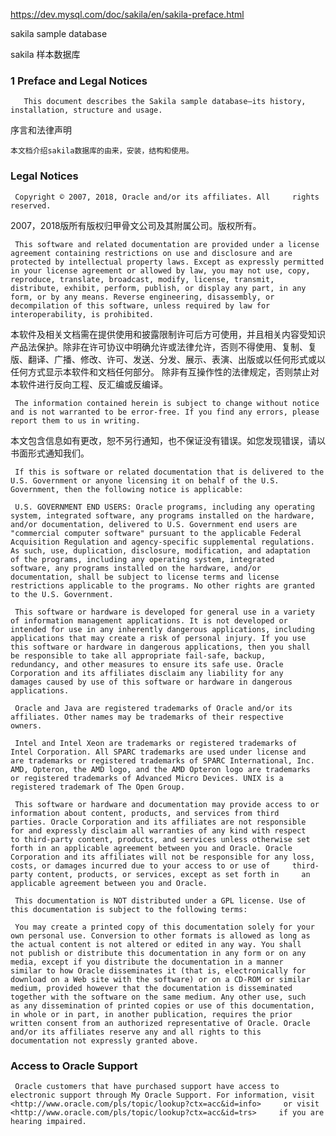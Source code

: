 https://dev.mysql.com/doc/sakila/en/sakila-preface.html

sakila sample database 

sakila 样本数据库

### 1 Preface and Legal Notices

       This document describes the Sakila sample database—its history, installation, structure and usage.     

序言和法律声明

    本文档介绍sakila数据库的由来，安装，结构和使用。

###  Legal Notices

     Copyright © 2007, 2018, Oracle and/or its affiliates. All     rights reserved.   

2007，2018版所有版权归甲骨文公司及其附属公司。版权所有。

     This software and related documentation are provided under a license agreement containing restrictions on use and disclosure and are protected by intellectual property laws. Except as expressly permitted in your license agreement or allowed by law, you may not use, copy, reproduce, translate, broadcast, modify, license, transmit, distribute, exhibit, perform, publish, or display any part, in any form, or by any means. Reverse engineering, disassembly, or decompilation of this software, unless required by law for interoperability, is prohibited.   

  本软件及相关文档需在提供使用和披露限制许可后方可使用，并且相关内容受知识产品法保护。除非在许可协议中明确允许或法律允许，否则不得使用、复制、复版、翻译、广播、修改、许可、发送、分发、展示、表演、出版或以任何形式或以任何方式显示本软件和文档任何部分。 除非有互操作性的法律规定，否则禁止对本软件进行反向工程、反汇编或反编译。 

     The information contained herein is subject to change without notice and is not warranted to be error-free. If you find any errors, please report them to us in writing.   

  本文包含信息如有更改，恕不另行通知，也不保证没有错误。如您发现错误，请以书面形式通知我们。

     If this is software or related documentation that is delivered to the U.S. Government or anyone licensing it on behalf of the U.S. Government, then the following notice is applicable:   

     U.S. GOVERNMENT END USERS: Oracle programs, including any operating     system, integrated software, any programs installed on the hardware,     and/or documentation, delivered to U.S. Government end users are     "commercial computer software" pursuant to the applicable Federal     Acquisition Regulation and agency-specific supplemental regulations.     As such, use, duplication, disclosure, modification, and adaptation     of the programs, including any operating system, integrated     software, any programs installed on the hardware, and/or     documentation, shall be subject to license terms and license     restrictions applicable to the programs. No other rights are granted     to the U.S. Government.   

     This software or hardware is developed for general use in a variety     of information management applications. It is not developed or     intended for use in any inherently dangerous applications, including     applications that may create a risk of personal injury. If you use     this software or hardware in dangerous applications, then you shall     be responsible to take all appropriate fail-safe, backup,     redundancy, and other measures to ensure its safe use. Oracle     Corporation and its affiliates disclaim any liability for any     damages caused by use of this software or hardware in dangerous     applications.   

     Oracle and Java are registered trademarks of Oracle and/or its     affiliates. Other names may be trademarks of their respective     owners.   

     Intel and Intel Xeon are trademarks or registered trademarks of     Intel Corporation. All SPARC trademarks are used under license and     are trademarks or registered trademarks of SPARC International, Inc.     AMD, Opteron, the AMD logo, and the AMD Opteron logo are trademarks     or registered trademarks of Advanced Micro Devices. UNIX is a     registered trademark of The Open Group.   

     This software or hardware and documentation may provide access to or     information about content, products, and services from third     parties. Oracle Corporation and its affiliates are not responsible     for and expressly disclaim all warranties of any kind with respect     to third-party content, products, and services unless otherwise set     forth in an applicable agreement between you and Oracle. Oracle     Corporation and its affiliates will not be responsible for any loss,     costs, or damages incurred due to your access to or use of     third-party content, products, or services, except as set forth in     an applicable agreement between you and Oracle.   

     This documentation is NOT distributed under a GPL license. Use of     this documentation is subject to the following terms:   

     You may create a printed copy of this documentation solely for your     own personal use. Conversion to other formats is allowed as long as     the actual content is not altered or edited in any way. You shall     not publish or distribute this documentation in any form or on any     media, except if you distribute the documentation in a manner     similar to how Oracle disseminates it (that is, electronically for     download on a Web site with the software) or on a CD-ROM or similar     medium, provided however that the documentation is disseminated     together with the software on the same medium. Any other use, such     as any dissemination of printed copies or use of this documentation,     in whole or in part, in another publication, requires the prior     written consent from an authorized representative of Oracle. Oracle     and/or its affiliates reserve any and all rights to this     documentation not expressly granted above.   

###  Access to Oracle Support

     Oracle customers that have purchased support have access to     electronic support through My Oracle Support. For information, visit        <http://www.oracle.com/pls/topic/lookup?ctx=acc&id=info>     or visit     <http://www.oracle.com/pls/topic/lookup?ctx=acc&id=trs>     if you are hearing impaired.   